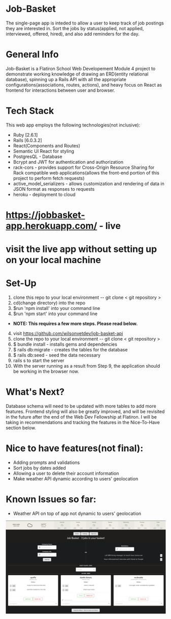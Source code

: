 # Job-Basket
The single-page app is inteded to allow a user to keep track of job postings they are interested in. Sort the jobs by status(applied, not applied, interviewed, offered, hired), and also add reminders for the day.

# General Info
Job-Basket is a Flatiron School Web Developement Module 4 project to demonstrate working knowledge of drawing an ERD(entity relational database), spinning up a Rails API with all the appropriate configurations(associations, routes, actions), and heavy focus on React as frontend for interactions between user and browser.

# Tech Stack
This web app employs the following technologies(not inclusive):

* Ruby [2.6.1]
* Rails [6.0.3.2]
* React(Components and Routes)
* Semantic UI React for styling
* PostgresQL - Database
* Bcrypt and JWT for authentication and authorization
* rack-cors - provides support for Cross-Origin Resource Sharing for Rack compatible web applications(allows the front-end portion of this project to perform fetch requests)
* active_model_serializers - allows customization and rendering of data in JSON format as responses to requests
* heroku - deployment to cloud

# https://jobbasket-app.herokuapp.com/ - live 
# visit the live app without setting up on your local machine

# Set-Up
1. clone this repo to your local environment -- git clone < git repository >
2. cd(change directory) into the repo
3. $run 'npm install' into your command line
3. $run 'npm start' into your command line
* **NOTE: This requires a few more steps. Please read below.**
4. visit https://github.com/wilsonvetdev/job-basket-api
5. clone the repo to your local environment -- git clone < git repository >
6. $ bundle install - installs gems and dependencies
7. $ rails db:migrate - creates the tables for the database
8. $ rails db:seed - seed the data necessary
9. rails s to start the server
10. With the server running as a result from Step 9, the application should be working in the browser now.

# What's Next?

Database schema will need to be updated with more tables to add more features. Frontend styling will also be greatly improved, and will be revisited in the future after the end of the Web Dev Fellowship at Flatiron. I will be taking in recommendations and tracking the features in the Nice-To-Have section below.

# Nice to have features(not final):

* Adding prompts and validations
* Sort jobs by dates added
* Allowing a user to delete their account information
* Make weather API dynamic according to users' geolocation

# Known Issues so far:
* Weather API on top of app not dynamic to users' geolocation

![home_page_of_app](https://github.com/wilsonvetdev/job-basket-frontend/blob/main/Screen%20Shot%202020-10-24%20at%207.43.32%20PM.png)

